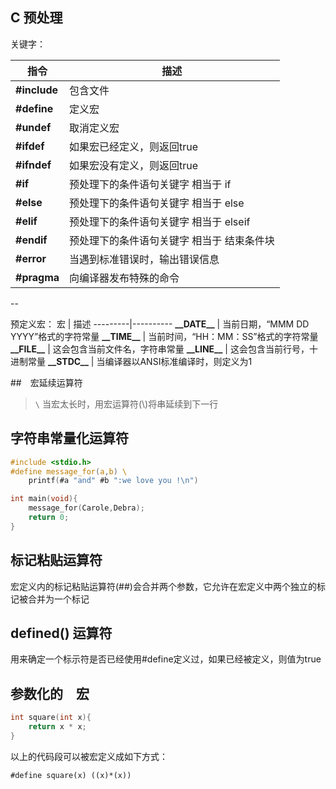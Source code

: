 ## C 预处理
关键字：

指令 | 描述 
---------|----------
 **#include** | 包含文件
 **#define** | 定义宏 
 **#undef** | 取消定义宏 
 **#ifdef** | 如果宏已经定义，则返回true 
 **#ifndef** | 如果宏没有定义，则返回true 
 **#if** | 预处理下的条件语句关键字 相当于 if
 **#else** | 预处理下的条件语句关键字 相当于 else
 **#elif** | 预处理下的条件语句关键字 相当于 elseif
 **#endif** | 预处理下的条件语句关键字 相当于 结束条件块
 **#error** | 当遇到标准错误时，输出错误信息 
 **#pragma** | 向编译器发布特殊的命令
 --

预定义宏：
宏 | 描述 
---------|----------
 **\_\_DATE\_\_** | 当前日期，“MMM DD YYYY”格式的字符常量
 **\_\_TIME\_\_** | 当前时间，“HH：MM：SS”格式的字符常量 **\_\_FILE\_\_** | 这会包含当前文件名，字符串常量
 **\_\_LINE\_\_** | 这会包含当前行号，十进制常量
 **\_\_STDC\_\_** | 当编译器以ANSI标准编译时，则定义为1

##　宏延续运算符
> `\` 当宏太长时，用宏运算符(\\)将串延续到下一行

## 字符串常量化运算符
``` C
#include <stdio.h>
#define message_for(a,b) \ 
    printf(#a "and" #b ":we love you !\n")

int main(void){
    message_for(Carole,Debra);
    return 0;
}
```

## 标记粘贴运算符

宏定义内的标记粘贴运算符(##)会合并两个参数，它允许在宏定义中两个独立的标记被合并为一个标记


## defined() 运算符

用来确定一个标示符是否已经使用#define定义过，如果已经被定义，则值为true


## 参数化的　宏

```C
int square(int x){
    return x * x;
}
```
以上的代码段可以被宏定义成如下方式：

`#define square(x) ((x)*(x))`





